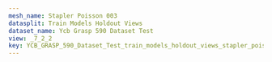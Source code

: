 ```yaml
---
mesh_name: Stapler Poisson 003
datasplit: Train Models Holdout Views
dataset_name: Ycb Grasp 590 Dataset Test
view: _7_2_2
key: YCB_GRASP_590_Dataset_Test_train_models_holdout_views_stapler_poisson_003__7_2_2
---
```

